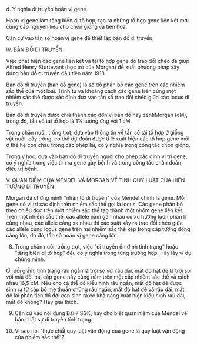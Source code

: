 d. Ý nghĩa di truyền hoán vị gene

Hoán vị gene làm tăng biến dị tổ hợp, tạo ra những tổ hợp gene liên kết mới cung cấp nguyên liệu cho chọn giống và tiến hoá.

Căn cứ vào tần số hoán vị gene để thiết lập bản đồ di truyền.

IV. BẢN ĐỒ DI TRUYỀN

Việc phát hiện các gene liên kết và tái tổ hợp gene do trao đổi chéo đã giúp Alfred Henry Sturtevant (học trò của Morgan) đề xuất phương pháp xây dựng bản đồ di truyền đầu tiên năm 1913.

Bản đồ di truyền (bản đồ gene) là sơ đồ phân bố các gene trên các nhiễm sắc thể của một loài. Trình tự và khoảng cách các gene trên cùng một nhiễm sắc thể được xác định dựa vào tần số trao đổi chéo giữa các locus di truyền.

Bản đồ di truyền được chia thành các đơn vị bản đồ hay centiMorgan (cM), trong đó, tần số tái tổ hợp là 1% tương ứng với 1 cM.

Trong chăn nuôi, trồng trọt, dựa vào thông tin về tần số tái tổ hợp ở giống vật nuôi, cây trồng, có thể dự đoán được tỉ lệ xuất hiện các tổ hợp gene mới ở thế hệ con cháu trong các phép lai, có ý nghĩa trong công tác chọn giống.

Trong y học, dựa vào bản đồ di truyền người cho phép xác định vị trí gene, có ý nghĩa trong việc tìm ra gene gây bệnh và trong công tác chẩn đoán, điều trị bệnh.

V. QUAN ĐIỂM CỦA MENDEL VÀ MORGAN VỀ TÍNH QUY LUẬT CỦA HIỆN TƯỢNG DI TRUYỀN

Morgan đã chứng minh "nhân tố di truyền" của Mendel chính là gene. Mỗi gene có vị trí xác định trên nhiễm sắc thể gọi là locus. Các gene phân bố theo chiều dọc trên một nhiễm sắc thể tạo thành một nhóm gene liên kết. Trên một nhiễm sắc thể, các allele nằm gần nhau có xu hướng luôn phân li cùng nhau, các allele càng xa nhau thì xác suất xảy ra trao đổi chéo giữa các allele cùng locus gene trên hai nhiễm sắc thể kép trong cặp tương đồng càng lớn, do đó, tần số hoán vị gene càng lớn.

8. Trong chăn nuôi, trồng trọt, việc "di truyền ổn định tính trạng" hoặc "tăng biến dị tổ hợp" đều có ý nghĩa trong từng trường hợp. Hãy lấy ví dụ chứng minh.

Ở ruồi giấm, tính trạng râu ngắn là trội so với râu dài, mắt đỏ hạt dẻ là trội so với mắt đỏ, hai cặp gene này cùng nằm trên một cặp nhiễm sắc thể và cách nhau 16,5 cM. Nếu cho cá thể có kiểu hình râu ngắn, mắt đỏ hạt dẻ được sinh ra từ cặp bố mẹ thuần chủng râu ngắn, mắt đỏ hạt dẻ và râu dài, mắt đỏ lai phân tích thì đời con sinh ra có khả năng xuất hiện kiểu hình râu dài, mắt đỏ không? Hãy giải thích.

9. Căn cứ vào nội dung Bài 7 SGK, hãy cho biết quan niệm của Mendel về bản chất sự di truyền tính trạng.

10. Vì sao nói "thực chất quy luật vận động của gene là quy luật vận động của nhiễm sắc thể"?